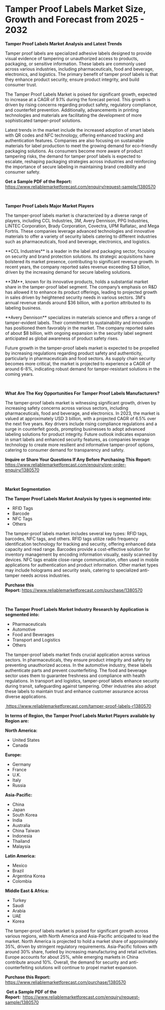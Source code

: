 <p><h1>Tamper Proof Labels Market Size, Growth and Forecast from 2025 - 2032</h1></p><p><strong>Tamper Proof Labels Market Analysis and Latest Trends</strong></p>
<p><p>Tamper proof labels are specialized adhesive labels designed to provide visual evidence of tampering or unauthorized access to products, packaging, or sensitive information. These labels are commonly used across various industries, including pharmaceuticals, food and beverage, electronics, and logistics. The primary benefit of tamper proof labels is that they enhance product security, ensure product integrity, and build consumer trust.</p><p>The Tamper Proof Labels Market is poised for significant growth, expected to increase at a CAGR of 9.1% during the forecast period. This growth is driven by rising concerns regarding product safety, regulatory compliance, and counterfeit prevention. Additionally, advancements in printing technologies and materials are facilitating the development of more sophisticated tamper-proof solutions.</p><p>Latest trends in the market include the increased adoption of smart labels with QR codes and NFC technology, offering enhanced tracking and authentication features. Companies are also focusing on sustainable materials for label production to meet the growing demand for eco-friendly packaging solutions. As consumers become more aware of product tampering risks, the demand for tamper proof labels is expected to escalate, reshaping packaging strategies across industries and reinforcing the importance of secure labeling in maintaining brand credibility and consumer safety.</p></p>
<p><strong>Get a Sample PDF of the Report:&nbsp;</strong> <a href="https://www.reliablemarketforecast.com/enquiry/request-sample/1380570?utm_campaign=3734&utm_medium=2&utm_source=Github&utm_content=ia&utm_term=19042025&utm_id=tamper-proof-labels">https://www.reliablemarketforecast.com/enquiry/request-sample/1380570</a></p>
<p>&nbsp;</p>
<p><strong>Tamper Proof Labels Major Market Players</strong></p>
<p><p>The tamper-proof labels market is characterized by a diverse range of players, including CCL Industries, 3M, Avery Dennison, PPG Industries, LINTEC Corporation, Brady Corporation, Covectra, UPM Raflatac, and Mega Fortris. These companies leverage advanced technologies and innovative materials to offer a variety of security labels catering to different industries such as pharmaceuticals, food and beverage, electronics, and logistics.</p><p>**CCL Industries** is a leader in the label and packaging sector, focusing on security and brand protection solutions. Its strategic acquisitions have bolstered its market presence, contributing to significant revenue growth. In recent years, the company reported sales revenue exceeding $3 billion, driven by the increasing demand for secure labeling solutions.</p><p>**3M**, known for its innovative products, holds a substantial market share in the tamper-proof label segment. The company’s emphasis on R&D has allowed it to enhance its product offerings, leading to projected growth in sales driven by heightened security needs in various sectors. 3M's annual revenue stands around $36 billion, with a portion attributed to its labeling business.</p><p>**Avery Dennison** specializes in materials science and offers a range of tamper-evident labels. Their commitment to sustainability and innovation has positioned them favorably in the market. The company reported sales of about $8 billion, with ongoing expansion in the security label segment anticipated as global awareness of product safety rises.</p><p>Future growth in the tamper-proof labels market is expected to be propelled by increasing regulations regarding product safety and authenticity, particularly in pharmaceuticals and food sectors. As supply chain security becomes more critical, the market is projected to experience a CAGR of around 6-8%, indicating robust demand for tamper-resistant solutions in the coming years.</p></p>
<p>&nbsp;</p>
<p><strong>What Are The Key Opportunities For Tamper Proof Labels Manufacturers?</strong></p>
<p><p>The tamper-proof labels market is witnessing significant growth, driven by increasing safety concerns across various sectors, including pharmaceuticals, food and beverage, and electronics. In 2023, the market is valued at approximately USD 3 billion, with a projected CAGR of 6.5% over the next five years. Key drivers include rising compliance regulations and a surge in counterfeit goods, prompting businesses to adopt advanced labeling solutions for product integrity. Future outlook indicates expansion in smart labels and enhanced security features, as companies leverage technology to create more resilient and informative tamper-proof options, catering to consumer demand for transparency and safety.</p></p>
<p><strong>Inquire or Share Your Questions If Any Before Purchasing This Report:</strong> <a href="https://www.reliablemarketforecast.com/enquiry/pre-order-enquiry/1380570?utm_campaign=3734&utm_medium=2&utm_source=Github&utm_content=ia&utm_term=19042025&utm_id=tamper-proof-labels">https://www.reliablemarketforecast.com/enquiry/pre-order-enquiry/1380570</a></p>
<p>&nbsp;</p>
<p><strong>Market Segmentation</strong></p>
<p><strong>The Tamper Proof Labels Market Analysis by types is segmented into:</strong></p>
<p><ul><li>RFID Tags</li><li>Barcode</li><li>NFC Tags</li><li>Others</li></ul></p>
<p><p>The tamper-proof labels market includes several key types: RFID tags, barcodes, NFC tags, and others. RFID tags utilize radio frequency identification technology for tracking and security, offering enhanced data capacity and read range. Barcodes provide a cost-effective solution for inventory management by encoding information visually, easily scanned by devices. NFC tags enable close-range communication, often used in mobile applications for authentication and product information. Other market types may include holograms and security seals, catering to specialized anti-tamper needs across industries.</p></p>
<p><strong>Purchase this Report:&nbsp;</strong><a href="https://www.reliablemarketforecast.com/purchase/1380570?utm_campaign=3734&utm_medium=2&utm_source=Github&utm_content=ia&utm_term=19042025&utm_id=tamper-proof-labels">https://www.reliablemarketforecast.com/purchase/1380570</a></p>
<p>&nbsp;</p>
<p><strong>The Tamper Proof Labels Market Industry Research by Application is segmented into:</strong></p>
<p><ul><li>Pharmaceuticals</li><li>Automotive</li><li>Food and Beverages</li><li>Transport and Logistics</li><li>Others</li></ul></p>
<p><p>The tamper-proof labels market finds crucial application across various sectors. In pharmaceuticals, they ensure product integrity and safety by preventing unauthorized access. In the automotive industry, these labels authenticate parts and prevent counterfeiting. The food and beverage sector uses them to guarantee freshness and compliance with health regulations. In transport and logistics, tamper-proof labels enhance security during transit, safeguarding against tampering. Other industries also adopt these labels to maintain trust and enhance customer assurance across diverse applications.</p></p>
<p><a href="https://www.reliablemarketforecast.com/tamper-proof-labels-r1380570?utm_campaign=3734&utm_medium=2&utm_source=Github&utm_content=ia&utm_term=19042025&utm_id=tamper-proof-labels">&nbsp;https://www.reliablemarketforecast.com/tamper-proof-labels-r1380570</a></p>
<p><strong>In terms of Region, the Tamper Proof Labels Market Players available by Region are:</strong></p>
<p>
    <p> <strong> North America: </strong>
        <ul>
            <li>United States</li>
            <li>Canada</li>
        </ul>
        </p> 
    <p> <strong> Europe: </strong>
        <ul>
            <li>Germany</li>
            <li>France</li>
            <li>U.K.</li>
            <li>Italy</li>
            <li>Russia</li>
        </ul>
        </p> 
    <p> <strong> Asia-Pacific: </strong>
        <ul>
            <li>China</li>
            <li>Japan</li>
            <li>South Korea</li>
            <li>India</li>
            <li>Australia</li>
            <li>China Taiwan</li>
            <li>Indonesia</li>
            <li>Thailand</li>
            <li>Malaysia</li>
        </ul>
        </p> 
    <p> <strong> Latin America: </strong>
        <ul>
            <li>Mexico</li>
            <li>Brazil</li>
            <li>Argentina Korea</li>
            <li>Colombia</li>
        </ul>
        </p> 
    <p> <strong> Middle East & Africa: </strong>
        <ul>
            <li>Turkey</li>
            <li>Saudi</li>
            <li>Arabia</li>
            <li>UAE</li>
            <li>Korea</li>
        </ul>
    </p>
    </p>
<p><p>The tamper-proof labels market is poised for significant growth across various regions, with North America and Asia-Pacific anticipated to lead the market. North America is projected to hold a market share of approximately 35%, driven by stringent regulatory requirements. Asia-Pacific follows with around 30% share, fueled by increasing manufacturing and retail activities. Europe accounts for about 25%, while emerging markets in China contribute around 10%. Overall, the demand for security and anti-counterfeiting solutions will continue to propel market expansion.</p></p>
<p><strong>Purchase this Report: </strong><a href="https://www.reliablemarketforecast.com/purchase/1380570?utm_campaign=3734&utm_medium=2&utm_source=Github&utm_content=ia&utm_term=19042025&utm_id=tamper-proof-labels">https://www.reliablemarketforecast.com/purchase/1380570</a></p>
<p>&nbsp;<strong>Get a Sample PDF of the Report:&nbsp;&nbsp;</strong><a href="https://www.reliablemarketforecast.com/enquiry/request-sample/1380570?utm_campaign=3734&utm_medium=2&utm_source=Github&utm_content=ia&utm_term=19042025&utm_id=tamper-proof-labels">https://www.reliablemarketforecast.com/enquiry/request-sample/1380570</a></p>
<p><strong></strong></p>
<p><p></p><p></p><p></p></p>